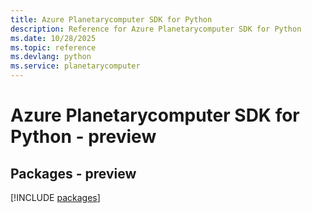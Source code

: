 ```yaml
---
title: Azure Planetarycomputer SDK for Python
description: Reference for Azure Planetarycomputer SDK for Python
ms.date: 10/28/2025
ms.topic: reference
ms.devlang: python
ms.service: planetarycomputer
---
```

# Azure Planetarycomputer SDK for Python - preview
## Packages - preview
[!INCLUDE [packages](planetarycomputer-index.md)]